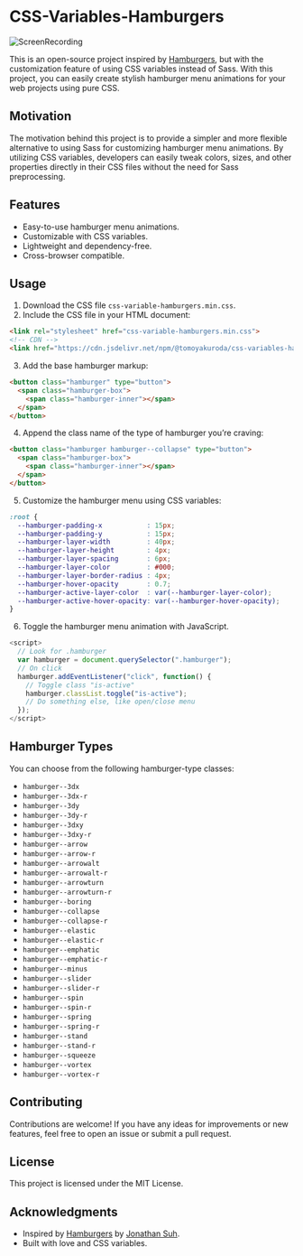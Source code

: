 # CSS-Variables-Hamburgers

![ScreenRecording](https://github.com/TomoyaKuroda/CSS-Variables-Hamburgers/assets/31934952/6a059ca4-25dd-427e-b50a-2fd0da2a0713)

This is an open-source project inspired by [Hamburgers](https://jonsuh.com/hamburgers/), but with the customization feature of using CSS variables instead of Sass. With this project, you can easily create stylish hamburger menu animations for your web projects using pure CSS.

## Motivation

The motivation behind this project is to provide a simpler and more flexible alternative to using Sass for customizing hamburger menu animations. By utilizing CSS variables, developers can easily tweak colors, sizes, and other properties directly in their CSS files without the need for Sass preprocessing.

## Features

- Easy-to-use hamburger menu animations.
- Customizable with CSS variables.
- Lightweight and dependency-free.
- Cross-browser compatible.

## Usage

1. Download the CSS file `css-variable-hamburgers.min.css`.
2. Include the CSS file in your HTML document:

```html
<link rel="stylesheet" href="css-variable-hamburgers.min.css">
<!-- CDN -->
<link href="https://cdn.jsdelivr.net/npm/@tomoyakuroda/css-variables-hamburgers@1/css-variables-hamburgers.min.css" rel="stylesheet">
```

3. Add the base hamburger markup:

```html
<button class="hamburger" type="button">
  <span class="hamburger-box">
    <span class="hamburger-inner"></span>
  </span>
</button>  
```

4. Append the class name of the type of hamburger you’re craving:

```html
<button class="hamburger hamburger--collapse" type="button">
  <span class="hamburger-box">
    <span class="hamburger-inner"></span>
  </span>
</button> 
```

5. Customize the hamburger menu using CSS variables:

```css
:root {
  --hamburger-padding-x           : 15px;
  --hamburger-padding-y           : 15px;
  --hamburger-layer-width         : 40px;
  --hamburger-layer-height        : 4px;
  --hamburger-layer-spacing       : 6px;
  --hamburger-layer-color         : #000;
  --hamburger-layer-border-radius : 4px;
  --hamburger-hover-opacity       : 0.7;
  --hamburger-active-layer-color  : var(--hamburger-layer-color);
  --hamburger-active-hover-opacity: var(--hamburger-hover-opacity);
}
```

6. Toggle the hamburger menu animation with JavaScript.

```js
<script>
  // Look for .hamburger
  var hamburger = document.querySelector(".hamburger");
  // On click
  hamburger.addEventListener("click", function() {
    // Toggle class "is-active"
    hamburger.classList.toggle("is-active");
    // Do something else, like open/close menu
  });
</script>
```

## Hamburger Types

You can choose from the following hamburger-type classes:

- `hamburger--3dx`
- `hamburger--3dx-r`
- `hamburger--3dy`
- `hamburger--3dy-r`
- `hamburger--3dxy`
- `hamburger--3dxy-r`
- `hamburger--arrow`
- `hamburger--arrow-r`
- `hamburger--arrowalt`
- `hamburger--arrowalt-r`
- `hamburger--arrowturn`
- `hamburger--arrowturn-r`
- `hamburger--boring`
- `hamburger--collapse`
- `hamburger--collapse-r`
- `hamburger--elastic`
- `hamburger--elastic-r`
- `hamburger--emphatic`
- `hamburger--emphatic-r`
- `hamburger--minus`
- `hamburger--slider`
- `hamburger--slider-r`
- `hamburger--spin`
- `hamburger--spin-r`
- `hamburger--spring`
- `hamburger--spring-r`
- `hamburger--stand`
- `hamburger--stand-r`
- `hamburger--squeeze`
- `hamburger--vortex`
- `hamburger--vortex-r`

## Contributing

Contributions are welcome! If you have any ideas for improvements or new features, feel free to open an issue or submit a pull request.

## License

This project is licensed under the MIT License.

## Acknowledgments

- Inspired by [Hamburgers](https://github.com/jonsuh/hamburgers) by [Jonathan Suh](https://github.com/jonsuh).
- Built with love and CSS variables.
